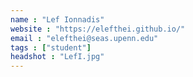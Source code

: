 ```yaml
---
name : "Lef Ionnadis"
website : "https://elefthei.github.io/"
email : "elefthei@seas.upenn.edu"
tags : ["student"]
headshot : "LefI.jpg"
---
```

